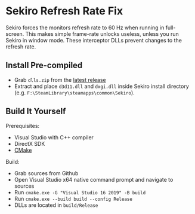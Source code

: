# Sekiro Refresh Rate Fix

Sekiro forces the monitors refresh rate to 60 Hz when running in full-screen.
This makes simple frame-rate unlocks useless, unless you run Sekiro in window mode.
These interceptor DLLs prevent changes to the refresh rate.

## Install Pre-compiled

- Grab `dlls.zip` from the [latest release](https://github.com/W4RH4WK/Sekiro-Refresh-Rate-Fix/releases)
- Extract and place `d3d11.dll` and `dxgi.dll` inside Sekiro install directory (e.g. `F:\SteamLibrary\steamapps\common\Sekiro`).

## Build It Yourself

Prerequisites:

- Visual Studio with C++ compiler
- DirectX SDK
- [CMake](https://cmake.org/)

Build:

- Grab sources from Github
- Open Visual Studio x64 native command prompt and navigate to sources
- Run `cmake.exe -G "Visual Studio 16 2019" -B build`
- Run `cmake.exe --build build --config Release`
- DLLs are located in `build/Release`
